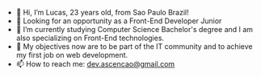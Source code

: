 - 👋 Hi, I’m Lucas, 23 years old, from Sao Paulo Brazil!
- 👀 Looking for an opportunity as a Front-End Developer Junior
- 🌱 I’m currently studying Computer Science Bachelor's degree and I am also specializing on Front-End technologies.
- 💞️ My objectives now are to be part of the IT community and to achieve my first job on web development.
- 📫 How to reach me: dev.ascencao@gmail.com

<!---
Lucas-TA/Lucas-TA is a ✨ special ✨ repository because its `README.md` (this file) appears on your GitHub profile.
You can click the Preview link to take a look at your changes.
--->
